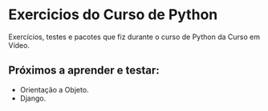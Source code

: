 # Exercicios do Curso de Python
 Exercícios, testes e pacotes que fiz durante o curso de Python da Curso em Vídeo.
 
## Próximos a aprender e testar:
- Orientação a Objeto.
- Django.
